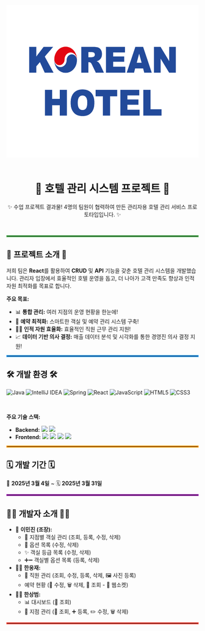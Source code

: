 <div align="center">
  <img src="https://github.com/leeminjin0827/mans_project/blob/master/src/main/reactapp/public/logo2.png" width="600" height="400"/>
</div>

<br>

<h1 align="center">🏨 호텔 관리 시스템 프로젝트 🏨</h1>

<p align="center">
  ✨ 수업 프로젝트 결과물! 4명의 팀원이 협력하여 만든 관리자용 호텔 관리 서비스 프로토타입입니다. ✨
</p>

<br>

<hr style="border: 2px solid #4CAF50;">

## 🚀 프로젝트 소개 🚀

저희 팀은 **React**를 활용하여 **CRUD** 및 **API** 기능을 갖춘 호텔 관리 시스템을 개발했습니다. 관리자 입장에서 효율적인 호텔 운영을 돕고, 더 나아가 고객 만족도 향상과 인적 자원 최적화를 목표로 합니다.

**주요 목표:**

* 📊 **통합 관리:** 여러 지점의 운영 현황을 한눈에!
* 📅 **예약 최적화:** 스마트한 객실 및 예약 관리 시스템 구축!
* 🧑‍💼 **인적 자원 효율화:** 효율적인 직원 근무 관리 지원!
* 📈 **데이터 기반 의사 결정:** 매출 데이터 분석 및 시각화를 통한 경영진 의사 결정 지원!

<hr style="border: 2px solid #2196F3;">

## 🛠️ 개발 환경 🛠️

![Java](https://img.shields.io/badge/Java-17-orange)
![IntelliJ IDEA](https://img.shields.io/badge/IntelliJ_IDEA-2023-blueviolet)
![Spring](https://img.shields.io/badge/Spring-5.x-brightgreen)
![React](https://img.shields.io/badge/React-18.x-61DAFB)
![JavaScript](https://img.shields.io/badge/JavaScript-ES6+-yellow)
![HTML5](https://img.shields.io/badge/HTML5-%23E34F26.svg?style=flat&logo=html5&logoColor=white)
![CSS3](https://img.shields.io/badge/CSS3-%231572B6.svg?style=flat&logo=css3&logoColor=white)

<br>

**주요 기술 스택:**

* **Backend:** <img src="https://img.shields.io/badge/JAVA-orange?style=flat-square&logo=java&logoColor=white"/> <img src="https://img.shields.io/badge/Spring-brightgreen?style=flat-square&logo=spring&logoColor=white"/>
* **Frontend:** <img src="https://img.shields.io/badge/JavaScript-yellow?style=flat-square&logo=javascript&logoColor=black"/> <img src="https://img.shields.io/badge/HTML-E34F26?style=flat-square&logo=html5&logoColor=white"/> <img src="https://img.shields.io/badge/CSS-1572B6?style=flat-square&logo=css3&logoColor=white"/> <img src="https://img.shields.io/badge/React-61DAFB?style=flat-square&logo=react&logoColor=white"/>

<hr style="border: 2px solid #FF9800;">

## 🗓️ 개발 기간 🗓️

📅 **2025년 3월 4일** ~ 🗓️ **2025년 3월 31일**

<hr style="border: 2px solid #9C27B0;">

## 🧑‍💻 개발자 소개 🧑‍💻

* 👑 **이민진 (조장):**
    * 🔑 지점별 객실 관리 (조회, 등록, 수정, 삭제)
    * 🧰 옵션 목록 (수정, 삭제)
    * ✨ 객실 등급 목록 (수정, 삭제)
    * ➕➖ 객실별 옵션 목록 (등록, 삭제)
* 👨‍💼 **한웅재:**
    * 👤 직원 관리 (조회, 수정, 등록, 삭제, 🖼️ 사진 등록)
    * 예약 현황 (📝 수정, 🗑️ 삭제, 👀 조회 - 📡 웹소켓)
* 👨‍💻 **한상범:**
    * 📊 대시보드 (👀 조회)
    * 🏢 지점 관리 (👀 조회, ➕ 등록, ✏️ 수정, 🗑️ 삭제)

<hr style="border: 2px solid #F44336;">
